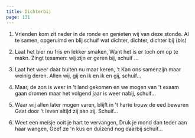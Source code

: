 ```yaml
---
title: Dichterbij
page: 131
---  
```


1. Vrienden kom zit neder in de ronde
en genieten wij van deze stonde.
Al te samen, opgeruimd en blij
schuif wat dichter, dichter, dichter bij (bis)

2. Laat het bier nu fris en lekker smaken,
Want het is er toch om op te makn.
Zingt tesamen: wij zijn er geren bij,
schuif ...

3. Laat het weer daar buiten nu maar keren,
't Kan ons samenzijn maar weinig deren.
Allen wij, gij en ik en ik en gij,
schuif...

4. Maar, de zon is weer in 't land gekomen
en we mogen van 't exaam gaan dromen
maar het volgend jaar is weer nabij,
schuif...

5. Waar wij allen later mogen varen,
blijft in 't harte trouw de eed bewaren
Gaat door 't leven altijd zij aan zij.
Schuif...

6. Weet een meisje ooit je hart te vervangen,
Druk je mond dan teder aan haar wangen,
Geef ze 'n kus en duizend nog daarbij
schuif...